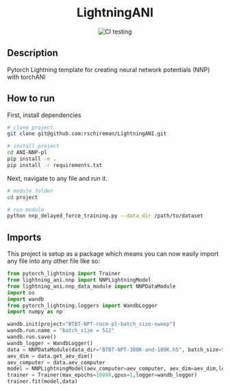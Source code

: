 <div align="center">    
 
# LightningANI

<!-- [![Paper](http://img.shields.io/badge/paper-arxiv.1001.2234-B31B1B.svg)](https://www.nature.com/articles/nature14539) -->
<!-- [![Conference](http://img.shields.io/badge/NeurIPS-2019-4b44ce.svg)](https://papers.nips.cc/book/advances-in-neural-information-processing-systems-31-2018) -->
<!-- [![Conference](http://img.shields.io/badge/ICLR-2019-4b44ce.svg)](https://papers.nips.cc/book/advances-in-neural-information-processing-systems-31-2018) -->
<!-- [![Conference](http://img.shields.io/badge/AnyConference-year-4b44ce.svg)](https://papers.nips.cc/book/advances-in-neural-information-processing-systems-31-2018)   -->
<!--
ARXIV   
[![Paper](http://img.shields.io/badge/arxiv-math.co:1480.1111-B31B1B.svg)](https://www.nature.com/articles/nature14539)
-->
![CI testing](https://github.com/PyTorchLightning/deep-learning-project-template/workflows/CI%20testing/badge.svg?branch=master&event=push)


<!--  
Conference   
-->   
</div>
 
## Description   
Pytorch Lightning template for creating neural network potentials (NNP) with torchANI 

## How to run   
First, install dependencies   
```bash
# clone project   
git clone git@github.com:rschireman/LightningANI.git

# install project   
cd ANI-NNP-pl
pip install -e .   
pip install -r requirements.txt
 ```   
 Next, navigate to any file and run it.   
 ```bash
# module folder
cd project

# run module 
python nnp_delayed_force_training.py --data_dir /path/to/dataset    
```

## Imports
This project is setup as a package which means you can now easily import any file into any other file like so:
```python
from pytorch_lightning import Trainer
from lightning_ani.nnp import NNPLightningModel
from lightning_ani.nnp_data_module import NNPDataModule
import os
import wandb
from pytorch_lightning.loggers import WandbLogger
import numpy as np

wandb.init(project="BTBT-NPT-rocm-pl-batch_size-sweep")
wandb.run.name = "batch_size = 512"
wandb.run.save()
wandb_logger = WandbLogger()
data = NNPDataModule(data_dir="BTBT-NPT-300K-and-100K.h5", batch_size=512)
aev_dim = data.get_aev_dim()
aev_computer = data.aev_computer
model = NNPLightningModel(aev_computer=aev_computer, aev_dim=aev_dim,learning_rate=1e-5,force_coefficient=10,batch_size=512)
trainer = Trainer(max_epochs=10000,gpus=1,logger=wandb_logger)
trainer.fit(model,data)
```

<!-- ### Citation   
```
@article{YourName,
  title={Your Title},
  author={Your team},
  journal={Location},
  year={Year}
}
```    -->
